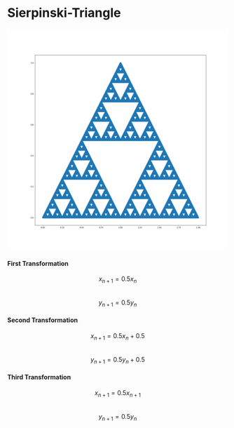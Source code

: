 # Sierpinski-Triangle

![Sierpinski-Triangle image](https://github.com/NisalaTharakaPerera/Sierpinski-Triangle/blob/main/SierpinskiTriangle.png)

#### First Transformation
$$x_{n+1}=0.5x_n$$  
$$y_{n+1} = 0.5y_n$$ 

#### Second Transformation
$$x_{n+1} = 0.5x_n+ 0.5$$  
$$y_{n+1} = 0.5y_n+ 0.5$$  

#### Third Transformation
$$x_{n+1} = 0.5x_{n+1}$$  
$$y_{n+1} = 0.5y_n$$ 
